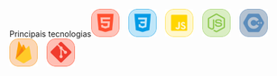 <a font-size="100"> Principais tecnologias</a><a href="media/1.png"><img src="media/1.png" width="50" /></a>&nbsp;&nbsp;&nbsp;&nbsp;<a href="media/2.png"><img src="media/2.png" width="50" /></a>&nbsp;&nbsp;&nbsp;&nbsp;<a href="media/3.png"><img src="media/3.png" width="50" /></a>&nbsp;&nbsp;&nbsp;&nbsp;<a href="media/4.png"><img src="media/4.png" width="50" /></a>&nbsp;&nbsp;&nbsp;&nbsp;<a href="media/5.png"><img src="media/5.png" width="50" /></a>&nbsp;&nbsp;&nbsp;&nbsp;<a href="media/6.png"><img src="media/6.png" width="50" /></a>&nbsp;&nbsp;&nbsp;&nbsp;<a href="media/7.png"><img src="media/7.png" width="50" /></a>
